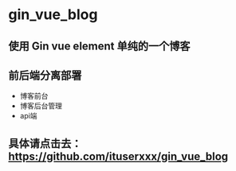 # gin_vue_blog
## 使用 Gin  vue  element 单纯的一个博客
## 前后端分离部署 
- 博客前台
- 博客后台管理
- api端

## 具体请点击去：https://github.com/ituserxxx/gin_vue_blog
